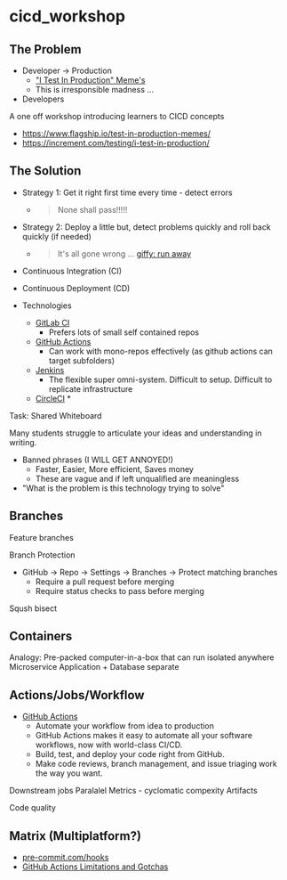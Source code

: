 cicd_workshop
=============

The Problem
-----------

* Developer -> Production
    * ["I Test In Production" Meme's](https://www.google.com/search?tbm=isch&q=i+test+in+production)
    * This is irresponsible madness ...
* Developers

A one off workshop introducing learners to CICD concepts


* https://www.flagship.io/test-in-production-memes/
* https://increment.com/testing/i-test-in-production/





The Solution
------------

* Strategy 1: Get it right first time every time - detect errors
    * > None shall pass!!!!!
* Strategy 2: Deploy a little but, detect problems quickly and roll back quickly (if needed)
    * > It's all gone wrong ... [giffy: run away](https://giphy.com/explore/run-away)

* Continuous Integration (CI)
* Continuous Deployment (CD)

* Technologies
    * [GitLab CI](https://docs.gitlab.com/ee/ci/)
        * Prefers lots of small self contained repos
    * [GitHub Actions](https://github.com/features/actions)
        * Can work with mono-repos effectively (as github actions can target subfolders)
    * [Jenkins](https://www.jenkins.io/)
        * The flexible super omni-system. Difficult to setup. Difficult to replicate infrastructure
    * [CircleCI](https://circleci.com/)
        * 


Task:
Shared Whiteboard

Many students struggle to articulate your ideas and understanding in writing.

* Banned phrases (I WILL GET ANNOYED!)
    * Faster, Easier, More efficient, Saves money
    * These are vague and if left unqualified are meaningless
* "What is the problem is this technology trying to solve"


Branches
--------

Feature branches

Branch Protection

* GitHub -> Repo -> Settings -> Branches -> Protect matching branches
    * Require a pull request before merging 
    * Require status checks to pass before merging 

Sqush
 bisect

Containers
----------

Analogy: Pre-packed computer-in-a-box that can run isolated anywhere
Microservice
Application + Database separate


Actions/Jobs/Workflow
-------

* [GitHub Actions](https://github.com/features/actions)
    * Automate your workflow from idea to production
    * GitHub Actions makes it easy to automate all your software workflows, now with world-class CI/CD. 
    * Build, test, and deploy your code right from GitHub. 
    * Make code reviews, branch management, and issue triaging work the way you want.

Downstream jobs
Paralalel
Metrics - cyclomatic compexity
Artifacts

Code quality


Matrix (Multiplatform?)
------




* [pre-commit.com/hooks](https://pre-commit.com/hooks.html)
* [GitHub Actions Limitations and Gotchas](https://www.cbui.dev/github-actions-limitations-and-gotchas/)